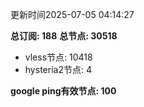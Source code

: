 更新时间2025-07-05 04:14:27

**总订阅: 188**
**总节点: 30518**
- vless节点: 10418
- hysteria2节点: 4

**google ping有效节点: 100**
